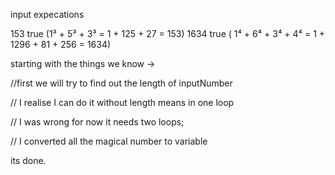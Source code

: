 input          expecations
            
153            true (1³ + 5³ + 3³ = 1 + 125 + 27 = 153)
1634            true ( 1⁴ + 6⁴ + 3⁴ + 4⁴ = 1 + 1296 + 81 + 256 = 1634)

starting with the things we know ->

//first we will try to find out the length of inputNumber

// I realise I can do it without length means in one loop

// I was wrong for now it needs two loops;

// I converted all the magical number to variable

its done.
